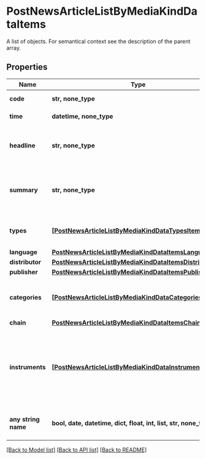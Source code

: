 # PostNewsArticleListByMediaKindDataItems

A list of objects. For semantical context see the description of the parent array.

## Properties
Name | Type | Description | Notes
------------ | ------------- | ------------- | -------------
**code** | **str, none_type** | Identifier of the news article. | [optional] 
**time** | **datetime, none_type** | Date and time of the news article. | [optional] 
**headline** | **str, none_type** | Headline of the news article represented as text with HTML entity encoding but without HTML tags. | [optional] 
**summary** | **str, none_type** | Textual summary of the body of the news article or &#x60;null&#x60; if no summary was provided by the news article distributor. | [optional] 
**types** | [**[PostNewsArticleListByMediaKindDataTypesItems]**](PostNewsArticleListByMediaKindDataTypesItems.md) | Types of news article. See endpoint &#x60;/news/article/type/list&#x60; for possible values. | [optional] 
**language** | [**PostNewsArticleListByMediaKindDataItemsLanguage**](PostNewsArticleListByMediaKindDataItemsLanguage.md) |  | [optional] 
**distributor** | [**PostNewsArticleListByMediaKindDataItemsDistributor**](PostNewsArticleListByMediaKindDataItemsDistributor.md) |  | [optional] 
**publisher** | [**PostNewsArticleListByMediaKindDataItemsPublisher**](PostNewsArticleListByMediaKindDataItemsPublisher.md) |  | [optional] 
**categories** | [**[PostNewsArticleListByMediaKindDataCategoriesItems]**](PostNewsArticleListByMediaKindDataCategoriesItems.md) | Categories related to the news article. See endpoint &#x60;/category/list&#x60; for possible values. | [optional] 
**chain** | [**PostNewsArticleListByMediaKindDataItemsChain**](PostNewsArticleListByMediaKindDataItemsChain.md) |  | [optional] 
**instruments** | [**[PostNewsArticleListByMediaKindDataInstrumentsItems]**](PostNewsArticleListByMediaKindDataInstrumentsItems.md) | Set of stock instruments related to the article. The set is not updated in the course of corporate actions, e.g. when the related company obtains a new instrument after a spin-off. | [optional] 
**any string name** | **bool, date, datetime, dict, float, int, list, str, none_type** | any string name can be used but the value must be the correct type | [optional]

[[Back to Model list]](../README.md#documentation-for-models) [[Back to API list]](../README.md#documentation-for-api-endpoints) [[Back to README]](../README.md)


